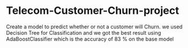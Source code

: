 # Telecom-Customer-Churn-project
 Create a model to predict whether or not a customer will Churn. we used Decision Tree for Classification and we got the best result using AdaBoostClassifier  which is the accuracy of 83 % on the base model 
